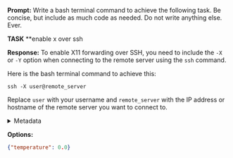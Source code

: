 **Prompt:**
Write a bash terminal command to achieve the following task.
Be concise, but include as much code as needed. Do not write anything else. Ever.

**TASK**
**enable x over ssh


**Response:**
To enable X11 forwarding over SSH, you need to include the `-X` or `-Y` option when connecting to the remote server using the `ssh` command.

Here is the bash terminal command to achieve this:

```
ssh -X user@remote_server
```

Replace `user` with your username and `remote_server` with the IP address or hostname of the remote server you want to connect to.

<details><summary>Metadata</summary>

- Duration: 2572 ms
- Datetime: 2023-12-26T14:53:36.557981
- Model: gpt-3.5-turbo-0613

</details>

**Options:**
```json
{"temperature": 0.0}
```

